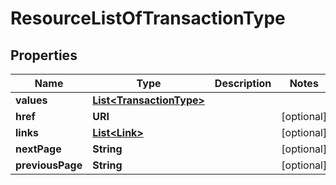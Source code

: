 

# ResourceListOfTransactionType


## Properties

| Name | Type | Description | Notes |
|------------ | ------------- | ------------- | -------------|
|**values** | [**List&lt;TransactionType&gt;**](TransactionType.md) |  |  |
|**href** | **URI** |  |  [optional] |
|**links** | [**List&lt;Link&gt;**](Link.md) |  |  [optional] |
|**nextPage** | **String** |  |  [optional] |
|**previousPage** | **String** |  |  [optional] |



